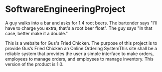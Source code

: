 # SoftwareEngineeringProject

A guy walks into a bar and asks for 1.4 root beers. The bartender says "I'll have to charge you extra, that's a root beer float". The guy says "In that case, better make it a double."

This is a website for Gus's Fried Chicken. The purpose of this project is to provide  Gus’s Fried Chicken an Online Ordering SystemThis site shall be a reliable system that provides the user a simple interface to make orders, employees to manage orders, and employees to manage inventory. This version of the product is 1.0.
